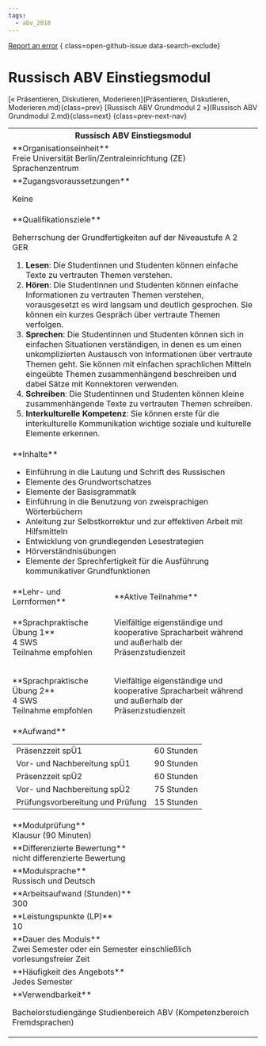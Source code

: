 ```yaml
---
tags:
  - abv_2018
---
```

[Report an error](https://github.com/SGSSGene/FUB-SUP/issues/new?title=Error%20in%20%22Russisch%20ABV%20Einstiegsmodul%22&body=There%20seems%20to%20be%20an%20error%20in%20module%20%22Russisch%20ABV%20Einstiegsmodul%22%2E%0A%0A%3CDescribe%20here%20a%20slightly%20more%20detailed%20description%20of%20what%20is%20wrong%3E&labels=bug)
{ class=open-github-issue data-search-exclude}

# Russisch ABV Einstiegsmodul

[« Präsentieren, Diskutieren, Moderieren](Präsentieren, Diskutieren, Moderieren.md){class=prev}
[Russisch ABV Grundmodul 2 »](Russisch ABV Grundmodul 2.md){class=next}
{class=prev-next-nav}

<table markdown id="moduledesc">
<tr markdown class="moduledesc_head"><th colspan="2">Russisch ABV Einstiegsmodul </th></tr>
<tr markdown><td colspan="2">**Organisationseinheit**   <br>Freie Universität Berlin/Zentraleinrichtung (ZE) Sprachenzentrum</td></tr>


<tr markdown><td colspan="2">**Zugangsvoraussetzungen** <br>

Keine


</td></tr>
<tr markdown><td colspan="2">**Qualifikationsziele**    <br>

Beherrschung der Grundfertigkeiten auf der Niveaustufe A 2 GER

1. __Lesen__: Die Studentinnen und Studenten können einfache Texte zu
   vertrauten Themen verstehen.
2. __Hören__: Die Studentinnen und Studenten können einfache Informationen
   zu vertrauten Themen verstehen, vorausgesetzt es wird langsam und
   deutlich gesprochen. Sie können ein kurzes Gespräch über vertraute Themen
   verfolgen.
3. __Sprechen__: Die Studentinnen und Studenten können sich in einfachen
   Situationen verständigen, in denen es um einen unkomplizierten Austausch
   von Informationen über vertraute Themen geht. Sie können mit einfachen
   sprachlichen Mitteln eingeübte Themen zusammenhängend beschreiben und
   dabei Sätze mit Konnektoren verwenden.
4. __Schreiben__: Die Studentinnen und Studenten können kleine
   zusammenhängende Texte zu vertrauten Themen schreiben.
5. __Interkulturelle Kompetenz__: Sie können erste für die interkulturelle
   Kommunikation wichtige soziale und kulturelle Elemente erkennen.


</td></tr>
<tr markdown><td colspan="2">**Inhalte**                <br>


- Einführung in die Lautung und Schrift des Russischen
- Elemente des Grundwortschatzes
- Elemente der Basisgrammatik
- Einführung in die Benutzung von zweisprachigen Wörterbüchern
- Anleitung zur Selbstkorrektur und zur effektiven Arbeit mit Hilfsmitteln
- Entwicklung von grundlegenden Lesestrategien
- Hörverständnisübungen
- Elemente der Sprechfertigkeit für die Ausführung kommunikativer
  Grundfunktionen


</td></tr>

<tr markdown><td>**Lehr- und Lernformen**</td><td>**Aktive Teilnahme**</td></tr>
<tr markdown><td> **Sprachpraktische Übung 1** <br>4 SWS <br> Teilnahme empfohlen</td><td>

Vielfältige eigenständige und kooperative Spracharbeit während und außerhalb der Präsenzstudienzeit
</td></tr>
<tr markdown><td> **Sprachpraktische Übung 2** <br>4 SWS <br> Teilnahme empfohlen</td><td>

Vielfältige eigenständige und kooperative Spracharbeit während und außerhalb der Präsenzstudienzeit
</td></tr>
<tr markdown><td colspan="2">**Aufwand**                <br>
<table class="aufwand_table">
<tr><td>Präsenzzeit spÜ1</td><td>60 Stunden</td></tr>
<tr><td>Vor- und Nachbereitung spÜ1</td><td>90 Stunden</td></tr>
<tr><td>Präsenzzeit spÜ2</td><td>60 Stunden</td></tr>
<tr><td>Vor- und Nachbereitung spÜ2</td><td>75 Stunden</td></tr>
<tr><td>Prüfungsvorbereitung und Prüfung</td><td>15 Stunden</td></tr>
</table>

</td></tr>
<tr markdown><td colspan="2">**Modulprüfung**             <br>Klausur (90 Minuten)


</td></tr>
<tr markdown><td colspan="2">**Differenzierte Bewertung** <br>nicht differenzierte Bewertung

</td></tr>
<tr markdown><td colspan="2">**Modulsprache**             <br>Russisch und Deutsch</td></tr>
<tr markdown><td colspan="2">**Arbeitsaufwand (Stunden)** <br>300</td></tr>
<tr markdown><td colspan="2">**Leistungspunkte (LP)**     <br>10</td></tr>
<tr markdown><td colspan="2">**Dauer des Moduls**         <br>Zwei Semester oder ein Semester einschließlich vorlesungsfreier Zeit</td></tr>
<tr markdown><td colspan="2">**Häufigkeit des Angebots**  <br>Jedes Semester</td></tr>
<tr markdown><td colspan="2">**Verwendbarkeit**           <br>

Bachelorstudiengänge Studienbereich ABV (Kompetenzbereich Fremdsprachen)


</td></tr>

</table>
